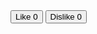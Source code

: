 <script src="//code.jquery.com/jquery-1.11.3.min.js"></script>
<script src="js/like-dislike.js"></script>
<div id="demo">
  <button class="like">Like 
    <span class="likes">0</span>
  </button>
  <button class="dislike">Dislike 
    <span class="dislikes">0</span>
  </button>
</div>
<script>
$('#demo').likeDislike({

  // update like / dislike counters
  click: function (btnType, likes, dislikes, event) {
      var likesElem = $(this).find('.likes');
      var dislikedsElem = $(this).find('.dislikes');
      likesElem.text(parseInt(likesElem.text()) + likes);
      dislikedsElem.text(parseInt(dislikedsElem.text()) + dislikes);
  }
  
});
	</script>
